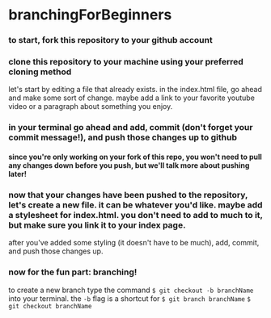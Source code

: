 # branchingForBeginners

### to start, fork this repository to your github account
### clone this repository to your machine using your preferred cloning method
let's start by editing a file that already exists. in the index.html file, go ahead and make some sort of change. maybe add a link to your favorite youtube video or a paragraph about something you enjoy.
### in your terminal go ahead and add, commit (don't forget your commit message!), and push those changes up to github
#### since you're only working on your fork of this repo, you won't need to pull any changes down before you push, but we'll talk more about pushing later!
### now that your changes have been pushed to the repository, let's create a new file. it can be whatever you'd like. maybe add a stylesheet for index.html. you don't need to add to much to it, but make sure you link it to your index page.
after you've added some styling (it doesn't have to be much), add, commit, and push those changes up.
### now for the fun part: branching!
to create a new branch type the command `$ git checkout -b branchName` into your terminal. the `-b` flag is a shortcut for `$ git branch branchName` `$ git checkout branchName`

